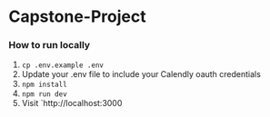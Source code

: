 # Capstone-Project

### How to run locally

1. `cp .env.example .env`
2. Update your .env file to include your Calendly oauth credentials
3. `npm install`
4. `npm run dev`
5. Visit `http://localhost:3000
